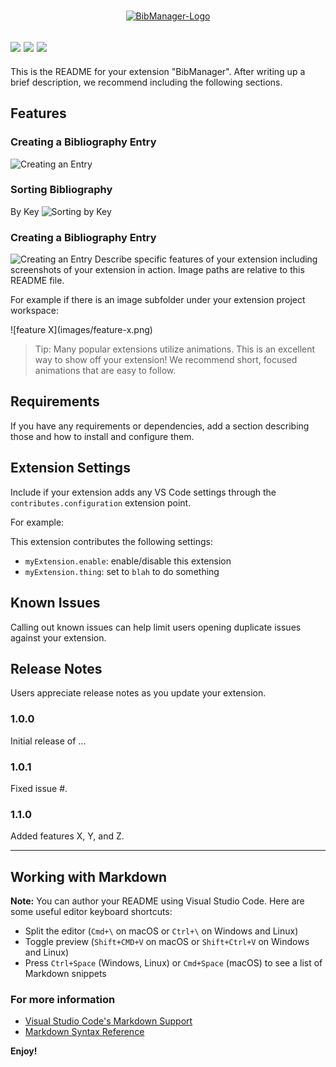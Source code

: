 <p align="center">
  <br />
  <a title="Learn more about BibManager" href="http://github.com/twday/vscode-bibmanager"><img src="https://raw.githubusercontent.com/twday/vscode-bibmanager/master/images/bibmanager-icon.png" alt="BibManager-Logo" /></a>
</p>

[![](https://vsmarketplacebadge.apphb.com/version-short/twday.vscode-bibmanager.svg)](https://marketplace.visualstudio.com/items?itemName=twday.vscode-bibmanager)
[![](https://vsmarketplacebadge.apphb.com/installs-short/twday.vscode-bibmanager.svg)](https://marketplace.visualstudio.com/items?itemName=twday.vscode-bibmanager)
[![](https://vsmarketplacebadge.apphb.com/rating-short/twday.vscode-bibmanager.svg)](https://marketplace.visualstudio.com/items?itemName=twday.vscode-bibmanager)
-------------------------------------------------------------
This is the README for your extension "BibManager". After writing up a brief description, we recommend including the following sections.

## Features

### Creating a Bibliography Entry
![Creating an Entry](images/features/creating.gif)

### Sorting Bibliography
By Key
![Sorting by Key](images/features/sortKeyAsc.gif)
### Creating a Bibliography Entry
![Creating an Entry](images/features/creating.gif)
Describe specific features of your extension including screenshots of your extension in action. Image paths are relative to this README file.

For example if there is an image subfolder under your extension project workspace:

\!\[feature X\]\(images/feature-x.png\)

> Tip: Many popular extensions utilize animations. This is an excellent way to show off your extension! We recommend short, focused animations that are easy to follow.

## Requirements

If you have any requirements or dependencies, add a section describing those and how to install and configure them.

## Extension Settings

Include if your extension adds any VS Code settings through the `contributes.configuration` extension point.

For example:

This extension contributes the following settings:

* `myExtension.enable`: enable/disable this extension
* `myExtension.thing`: set to `blah` to do something

## Known Issues

Calling out known issues can help limit users opening duplicate issues against your extension.

## Release Notes

Users appreciate release notes as you update your extension.

### 1.0.0

Initial release of ...

### 1.0.1

Fixed issue #.

### 1.1.0

Added features X, Y, and Z.

-----------------------------------------------------------------------------------------------------------

## Working with Markdown

**Note:** You can author your README using Visual Studio Code.  Here are some useful editor keyboard shortcuts:

* Split the editor (`Cmd+\` on macOS or `Ctrl+\` on Windows and Linux)
* Toggle preview (`Shift+CMD+V` on macOS or `Shift+Ctrl+V` on Windows and Linux)
* Press `Ctrl+Space` (Windows, Linux) or `Cmd+Space` (macOS) to see a list of Markdown snippets

### For more information

* [Visual Studio Code's Markdown Support](http://code.visualstudio.com/docs/languages/markdown)
* [Markdown Syntax Reference](https://help.github.com/articles/markdown-basics/)

**Enjoy!**
